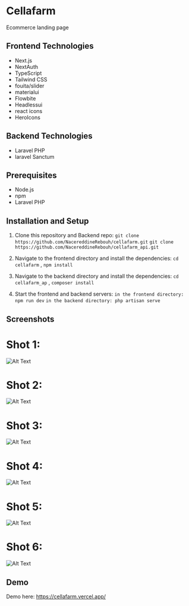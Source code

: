 # Cellafarm

Ecommerce landing page

## Frontend Technologies
- Next.js
- NextAuth
- TypeScript
- Tailwind CSS
- fouita/slider
- materialui
- Flowbite
- Headlessui
- react icons
- HeroIcons

## Backend Technologies
- Laravel PHP
- laravel Sanctum

## Prerequisites
- Node.js
- npm
- Laravel PHP

## Installation and Setup
1. Clone this repository and Backend repo: `git clone https://github.com/NacereddineRebouh/cellafarm.git` `git clone https://github.com/NacereddineRebouh/cellafarm_api.git`

2. Navigate to the frontend directory and install the dependencies: `cd cellafarm` , `npm install`
3. Navigate to the backend directory and install the dependencies: `cd cellafarm_ap` , `composer install`
4. Start the frontend and backend servers: `in the frontend directory: npm run dev` `in the backend directory: php artisan serve`


## Screenshots
# Shot 1:
![Alt Text](https://res.cloudinary.com/dttrs30gt/image/upload/v1675667094/cella/cellafarm.vercel.app__1_jqslrd_bcfv00.png)
# Shot 2:
![Alt Text](https://res.cloudinary.com/dttrs30gt/image/upload/v1675666056/cella/cellafarm.vercel.app__2_fywdri.png)
# Shot 3:
![Alt Text](https://res.cloudinary.com/dttrs30gt/image/upload/v1675666159/cella/cellafarm.vercel.app__3_tpvsfd.png)
# Shot 4:
![Alt Text](https://res.cloudinary.com/dttrs30gt/image/upload/v1675666179/cella/cellafarm.vercel.app__iPhone_12_Pro_3_okkuop.png)
# Shot 5:
![Alt Text](https://res.cloudinary.com/dttrs30gt/image/upload/v1675666184/cella/cellafarm.vercel.app__iPhone_12_Pro_5_xsbgau.png)
# Shot 6:
![Alt Text](https://res.cloudinary.com/dttrs30gt/image/upload/v1675666168/cella/cellafarm.vercel.app__iPhone_12_Pro_6_g2qo4q.png)

## Demo
Demo here: https://cellafarm.vercel.app/
